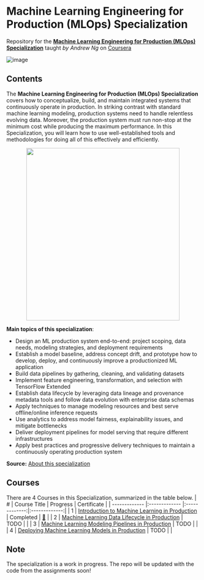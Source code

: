 # Machine Learning Engineering for Production (MLOps) Specialization
Repository for the [**Machine Learning Engineering for Production (MLOps) Specialization**](https://www.coursera.org/specializations/machine-learning-engineering-for-production-mlops) taught *by Andrew Ng* on [Coursera](https://www.coursera.org/)

![image](https://user-images.githubusercontent.com/8168416/160711484-31b450d9-d93c-4fb4-9f86-441a952d28e2.png)

## Contents
The **Machine Learning Engineering for Production (MLOps) Specialization** covers how to conceptualize, build, and maintain integrated systems that continuously operate in production. In striking contrast with standard machine learning modeling, production systems need to handle relentless evolving data. Moreover, the production system must run non-stop at the minimum cost while producing the maximum performance. In this Specialization, you will learn how to use well-established tools and methodologies for doing all of this effectively and efficiently.

<p align="center">
<img width="400" height="450" src=https://user-images.githubusercontent.com/8168416/160711110-614c8847-fac8-46e8-a9d5-b26b495e7d36.png>
</p>

**Main topics of this specialization**:
- Design an ML production system end-to-end: project scoping, data needs, modeling strategies, and deployment requirements
- Establish a model baseline, address concept drift, and prototype how to develop, deploy, and continuously improve a productionized ML application
- Build data pipelines by gathering, cleaning, and validating datasets
- Implement feature engineering, transformation, and selection with TensorFlow Extended
- Establish data lifecycle by leveraging data lineage and provenance metadata tools and follow data evolution with enterprise data schemas
- Apply techniques to manage modeling resources and best serve offline/online inference requests
- Use analytics to address model fairness, explainability issues, and mitigate bottlenecks
- Deliver deployment pipelines for model serving that require different infrastructures
- Apply best practices and progressive delivery techniques to maintain a continuously operating production system


**Source:** [About this specialization](https://www.coursera.org/specializations/machine-learning-engineering-for-production-mlops)

## Courses
There are 4 Courses in this Specialization, summarized in the table below.
| # | Course Title | Progress | Certificate |
| ------------- |:------------- |:-------------:|:-------------:|
| 1  | [Introduction to Machine Learning in Production](https://www.coursera.org/learn/introduction-to-machine-learning-in-production?specialization=machine-learning-engineering-for-production-mlops) | Completed | [:link:](https://www.coursera.org/account/accomplishments/certificate/RMLFKH4CJZM4) |
| 2  | [Machine Learning Data Lifecycle in Production](https://www.coursera.org/learn/machine-learning-data-lifecycle-in-production?specialization=machine-learning-engineering-for-production-mlops) | TODO | |
| 3  | [Machine Learning Modeling Pipelines in Production](https://www.coursera.org/learn/machine-learning-modeling-pipelines-in-production?specialization=machine-learning-engineering-for-production-mlops) | TODO | |
| 4  | [Deploying Machine Learning Models in Production](https://www.coursera.org/learn/deploying-machine-learning-models-in-production?specialization=machine-learning-engineering-for-production-mlops)  | TODO | |

## Note
The specialization is a work in progress. The repo will be updated with the code from the assignments soon!
